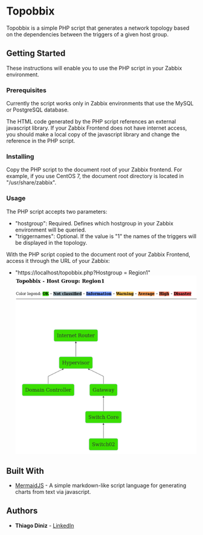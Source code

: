 # Topobbix

Topobbix is a simple PHP script that generates a network topology based on the dependencies between the triggers of a given host group.

## Getting Started

These instructions will enable you to use the PHP script in your Zabbix environment.

### Prerequisites

Currently the script works only in Zabbix environments that use the MySQL or PostgreSQL database.

The HTML code generated by the PHP script references an external javascript library. If your Zabbix Frontend does not have internet access, you should make a local copy of the javascript library and change the reference in the PHP script.

### Installing

Copy the PHP script to the document root of your Zabbix frontend.
For example, if you use CentOS 7, the document root directory is located in "/usr/share/zabbix".

### Usage

The PHP script accepts two parameters:
* "hostgroup": Required. Defines which hostgroup in your Zabbix environment will be queried.
* "triggernames": Optional. If the value is "1" the names of the triggers will be displayed in the topology.

With the PHP script copied to the document root of your Zabbix Frontend, access it through the URL of your Zabbix:
* "https://localhost/topobbix.php?Hostgroup = Region1"
![alt text](READMEImages/topobbix1.png)



## Built With

* [MermaidJS](https://mermaidjs.github.io/) - A simple markdown-like script language for generating charts from text via javascript.

## Authors

* **Thiago Diniz** - [LinkedIn](https://www.linkedin.com/in/thiagomdiniz/)
